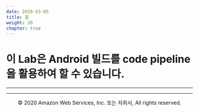 ```yaml
---
date: 2020-03-05
title: 홈
weight: 20
chapter: true
---
```


# 이 Lab은 Android 빌드를 code pipeline 을 활용하여 할 수 있습니다.

---



---
<p align="center">
© 2020 Amazon Web Services, Inc. 또는 자회사, All rights reserved.
</p>
